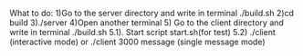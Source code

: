 What to do:
1)Go to the server directory and write in terminal ./build.sh
2)cd build
3)./server
4)Open another terminal
5) Go to the client directory and write in terminal ./build.sh
5.1). Start script start.sh(for test)
5.2) ./client (interactive mode) or ./client 3000 message (single message mode)